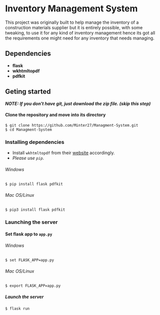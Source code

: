 # Inventory Management System
This project was originally built to help manage the inventory of a construction materials supplier but it is entirely possible, with some tweaking, to use it for any kind of inventory management hence its got all the requirements one might need for any inventory that needs managing.

## Dependencies 
- **flask**
- **wkhtmltopdf**
- **pdfkit**

## Geting started

**_NOTE: If you don't have git, just download the zip file. (skip this step)_**

#### Clone the repository and move into its directory
```
$ git clone https://github.com/Minter27/Managment-System.git 
$ cd Managment-System
```

### Installing dependencies
- Install `wkhtmltopdf` from their [website](https://wkhtmltopdf.org/downloads.html) accordingly.
- *Please use `pip`*.

###### Windows
```
$ pip install flask pdfkit
```
###### Mac OS/Linux
```
$ pip3 install flask pdfkit
```

### Launching the server
#### Set flask app to `app.py`
###### Windows
```
$ set FLASK_APP=app.py
```
###### Mac OS/Linux
```
$ export FLASK_APP=app.py
```
##### Launch the server
```
$ flask run
```
